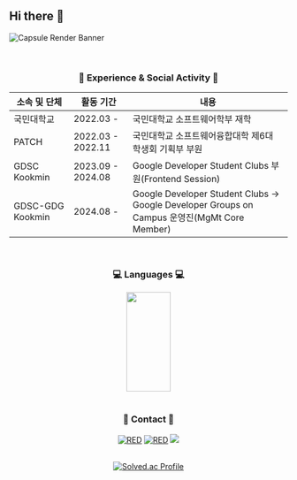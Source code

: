 ## Hi there 👋
![Capsule Render Banner](https://capsule-render.vercel.app/api?type=soft&color=0:00A7FF,50:d91920,100:FFE976&text=SeungHoon%20CHOI&fontColor=fff&fontSize=40&height=200&section=header)

<br/>

<h3 align='center'>🏫 Experience & Social Activity 🏫</h3>

<div align='center'>

|소속 및 단체|활동 기간|내용|
|---|---|---|
|국민대학교|2022.03 -|국민대학교 소프트웨어학부 재학|
|PATCH|2022.03 - 2022.11|국민대학교 소프트웨어융합대학 제6대 학생회 기획부 부원|　　　
|GDSC Kookmin|2023.09 - 2024.08|Google Developer Student Clubs 부원(Frontend Session)|
|GDSC-GDG Kookmin|2024.08 -|Google Developer Student Clubs -> Google Developer Groups on Campus 운영진(MgMt Core Member)|

</div>

<br/>

<div align='center'>
  <h3 align='center'>💻 Languages 💻</h3>
  <a href="#">
  <img src="https://github-readme-stats.vercel.app/api/top-langs/?username=CSH2315&theme=react&exclude_repo=Jagi,assignment&layout=compact" align='center' height="180px" width = "40%">
</a>

</div>

<br/>

</div>
<h3 align='center'>🙌 Contact 🙌</h3>
<div align='center'>
  <a href="https://github.com/CSH2315/"><img alt="RED" src ="https://img.shields.io/badge/GitHub-181717?style=flat-square&logo=GitHub&logoColor=white"/></a>
  <a href="https://www.linkedin.com/in/seunghoon-choi-83648032b/"><img alt="RED" src ="https://img.shields.io/badge/LinkedIn-0a66c2?style=flat-square&logo=LinkedIn&logoColor=white"/></a>
  <a href="mailto:choish00123@gmail.com"><img src="https://img.shields.io/badge/Gmail-E34F26?style=flat-square&logo=Gmail&logoColor=white&link=mailto:choish00123@gmail.com"/></a>
</div>

<br/>

<div align='center'>
  
[![Solved.ac Profile](http://mazassumnida.wtf/api/v2/generate_badge?boj=choish00123)](https://solved.ac/choish00123/) 

</div>

<!--
**CSH2315/CSH2315** is a ✨ _special_ ✨ repository because its `README.md` (this file) appears on your GitHub profile.

Here are some ideas to get you started:

- 🔭 I’m currently working on ...
- 🌱 I’m currently learning ...
- 👯 I’m looking to collaborate on ...
- 🤔 I’m looking for help with ...
- 💬 Ask me about ...
- 📫 How to reach me: ...
- 😄 Pronouns: ...
- ⚡ Fun fact: ...
-->
